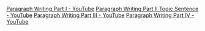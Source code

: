 [Paragraph Writing Part I - YouTube](https://www.youtube.com/watch?v=82sz-_M6jI0)
[Paragraph Writing Part II Topic Sentence - YouTube](https://www.youtube.com/watch?v=qnSLyr5Whyc)
[Paragraph Writing Part III - YouTube](https://www.youtube.com/watch?v=tZ8GQxUqWuk)
[Paragraph Writing Part IV - YouTube](https://www.youtube.com/watch?v=KKrpRiNqA5M)

